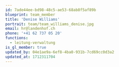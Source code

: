 ```yaml
---
id: 7ade44ee-bd98-48c5-ae53-68ab8f5af89b
blueprint: team_member
title: 'Denise Williams'
portrait: team/team_williams_denise.jpg
email: hr@landenhof.ch
phone: '+41 62 737 05 20'
functions:
  - leitung-verwaltung
is_gl_member: true
updated_by: 04e1ae9a-6ef8-4ba0-931b-7cd69cc0d3a2
updated_at: 1712311704
---
```

